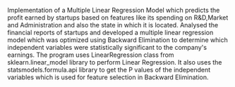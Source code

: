 Implementation of a Multiple Linear Regression Model  which predicts the profit earned by startups based on features like its spending on R&D,Market and Administration and also the state in which it is located.
Analysed the financial reports of startups and developed a multiple linear regression model which was optimized using Backward Elimination
to determine which independent variables were statistically significant to the company's earnings.
The program uses LinearRegression class from sklearn.linear_model library to perform Linear Regression.
It also uses the statsmodels.formula.api library to get the P values of the independent variables which is used for feature selection in Backward Elimination.
